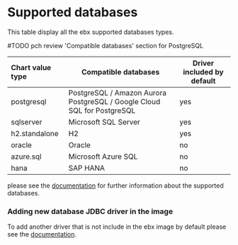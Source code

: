# Supported databases

This table display all the ebx supported databases types.

#TODO pch review 'Compatible databases' section for PostgreSQL 

| Chart value type | Compatible databases                                                    | Driver included by default |
|:-----------------|-------------------------------------------------------------------------|----------------------------|
| postgresql       | PostgreSQL / Amazon Aurora PostgreSQL / Google Cloud SQL for PostgreSQL | yes                        |  
| sqlserver        | Microsoft SQL Server                                                    | yes                        |  
| h2.standalone    | H2                                                                      | yes                        |  
| oracle           | Oracle                                                                  | no                         |
| azure.sql        | Microsoft Azure SQL                                                     | no                         |
| hana             | SAP HANA                                                                | no                         |

please see the [documentation](https://docs.tibco.com/pub/ebx/5.9.18/doc/html/en/installation/supported_env.html#databases)
for further information about the supported databases.

### Adding new database JDBC driver in the image  

To add another driver that is not include in the ebx image by default please see the [documentation](https://docs.tibco.com/pub/ebx/latest/doc/html/en/ece/customizing_the_image.html#_adding_a_new_jdbc_driver).



 